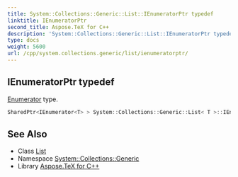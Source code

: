 ```yaml
---
title: System::Collections::Generic::List::IEnumeratorPtr typedef
linktitle: IEnumeratorPtr
second_title: Aspose.TeX for C++
description: 'System::Collections::Generic::List::IEnumeratorPtr typedef. Enumerator type in C++.'
type: docs
weight: 5600
url: /cpp/system.collections.generic/list/ienumeratorptr/
---
```

## IEnumeratorPtr typedef


[Enumerator](../enumerator/) type.

```cpp
SharedPtr<IEnumerator<T> > System::Collections::Generic::List< T >::IEnumeratorPtr
```

## See Also

* Class [List](../)
* Namespace [System::Collections::Generic](../../)
* Library [Aspose.TeX for C++](../../../)
